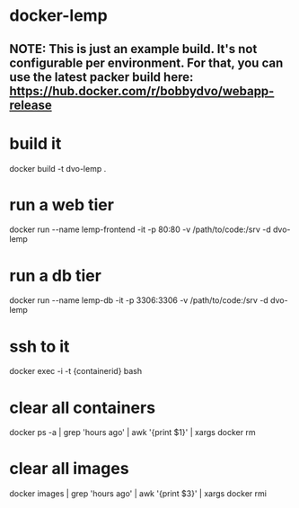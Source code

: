 # docker-lemp
## NOTE: This is just an example build. It's not configurable per environment. For that, you can use the latest packer build here: https://hub.docker.com/r/bobbydvo/webapp-release

# build it
docker build -t dvo-lemp .

# run a web tier
docker run --name lemp-frontend -it -p 80:80 -v /path/to/code:/srv -d dvo-lemp

# run a db tier
docker run --name lemp-db -it -p 3306:3306 -v /path/to/code:/srv -d dvo-lemp

# ssh to it
docker exec -i -t {containerid} bash

# clear all containers
docker ps -a | grep 'hours ago' | awk '{print $1}' | xargs  docker rm

# clear all images
docker images | grep 'hours ago' | awk '{print $3}' | xargs docker rmi

